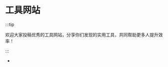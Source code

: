# 工具网站

:::tip

欢迎大家投稿优秀的工具网站，分享你们发现的实用工具，共同帮助更多人提升效率！

:::

- [](https://csacademy.com/app/graph_editor/)

